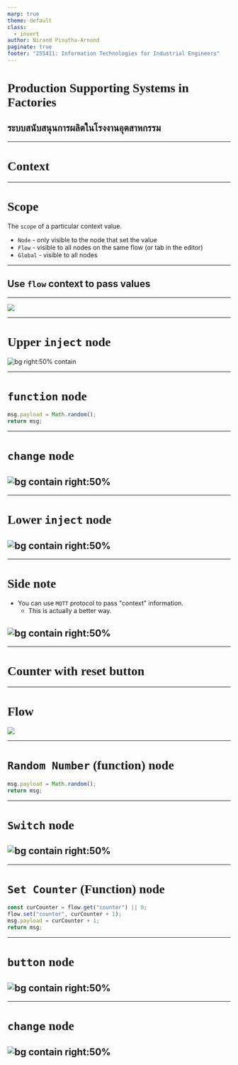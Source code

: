 ```yaml
---
marp: true
theme: default
class:
  - invert
author: Nirand Pisutha-Arnond
paginate: true
footer: "255411: Information Technologies for Industrial Engineers"
---
```


<style>
@import url('https://fonts.googleapis.com/css2?family=Prompt:ital,wght@0,100;0,300;0,400;0,700;1,100;1,300;1,400;1,700&display=swap');

    :root {
    font-family: Prompt;
    --hl-color: #D57E7E;
}
h1 {
  font-family: Prompt
}
</style>

# Production Supporting Systems in Factories

## ระบบสนับสนุนการผลิตในโรงงานอุตสาหกรรม

---

# Context

---

# Scope

The `scope` of a particular context value.

- `Node` - only visible to the node that set the value
- `Flow` - visible to all nodes on the same flow (or tab in the editor)
- `Global` - visible to all nodes

---

## Use `flow` context to pass values

---

![](./img/c1_flow.png)

---

# Upper `inject` node

![bg right:50% contain](./img/c1_inject.png)

---

# `function` node

```js
msg.payload = Math.random();
return msg;
```

---

# `change` node

## ![bg contain right:50%](./img/c1_change.png)

---

# Lower `inject` node

## ![bg contain right:50%](./img/c1_inject2.png)

---

# Side note

- You can use `MQTT` protocol to pass "context" information.
  - This is actually a better way.

## ![bg contain right:50%](./img/c2_flow.png)

---

# Counter with reset button

---

# Flow

![](./img/c3_flow.png)

---

# `Random Number` (function) node

```js
msg.payload = Math.random();
return msg;
```

---

# `Switch` node

## ![bg contain right:50%](./img/c3_switch.png)

---

# `Set Counter` (Function) node

```js
const curCounter = flow.get("counter") || 0;
flow.set("counter", curCounter + 1);
msg.payload = curCounter + 1;
return msg;
```

---

# `button` node

## ![bg contain right:50%](./img/c3_btn.png)

---

# `change` node

## ![bg contain right:50%](./img/c3_change_reset.png)
